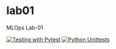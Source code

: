 # lab01
MLOps Lab-01

[![Testing with Pytest](https://github.com/akhil189/lab01/actions/workflows/pytest_action.yml/badge.svg)](https://github.com/akhil189/lab01/actions/workflows/pytest_action.yml)
[![Python Unittests](https://github.com/akhil189/lab01/actions/workflows/unittest_action.yml/badge.svg)](https://github.com/akhil189/lab01/actions/workflows/unittest_action.yml)

